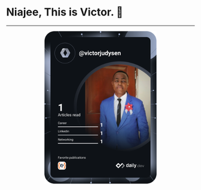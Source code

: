 <h1>Niajee, This is <b>Victor.</b> 👋</h1>
<hr>
<!--
<span align="right">
  <h3>A glimpse into me!</h3>
  <p>I'm a big fan of reading; anything from articles to the most documented documentation.</p>
</span>
-->

<div align="center">
  <a href="https://app.daily.dev/victorjudysen"><img src="https://github.com/victorjudysen/victorjudysen/blob/main/devcard.svg" width="300" alt="Victor Judysen's Dev Card"/></a>
</div>
